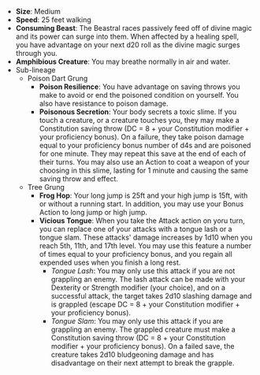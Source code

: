 - **Size**: Medium
- **Speed**: 25 feet walking
- **Consuming Beast**: The Beastral races passively feed off of divine magic and its power can surge into them. When affected by a healing spell, you have advantage on your next d20 roll as the divine magic surges through you.
- **Amphibious Creature**: You may breathe normally in air and water.
- Sub-lineage
	- Poison Dart Grung
		- **Poison Resilience**: You have advantage on saving throws you make to avoid or end the poisoned condition on yourself. You also have resistance to poison damage.  
		- **Poisonous Secretion**: Your body secrets a toxic slime. If you touch a creature, or a creature touches you, they may make a Constitution saving throw (DC = 8 + your Constitution modifier + your proficiency bonus). On a failure, they take poison damage equal to your proficiency bonus number of d4s and are poisoned for one minute. They may repeat this save at the end of each of their turns. You may also use an Action to coat a weapon of your choosing in this slime, lasting for 1 minute and causing the same saving throw and effect. 
	- Tree Grung
		- **Frog Hop**: Your long jump is 25ft and your high jump is 15ft, with or without a running start. In addition, you may use your Bonus Action to long jump or high jump.
		- **Vicious Tongue**: When you take the Attack action on yoru turn, you can replace one of your attacks with a tongue lash or a tongue slam. These attacks' damage increases by 1d10 when you reach 5th, 11th, and 17th level. You may use this feature a number of times equal to your proficiency bonus, and you regain all expended uses when you finish a long rest.
			- *Tongue Lash*: You may only use this attack if you are not grappling an enemy. The lash attack can be made with your Dexterity or Strength modifier (your choice), and on a successful attack, the target takes 2d10 slashing damage and is grappled (escape DC = 8 + your Constitution modifier + your proficiency bonus). 
			- *Tongue Slam*: You may only use this attack if you are grappling an enemy. The grappled creature must make a Constitution saving throw (DC = 8 + your Constitution modifier + your proficiency bonus). On a failed save, the creature takes 2d10 bludgeoning damage and has disadvantage on their next attempt to break the grapple.
